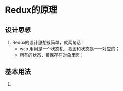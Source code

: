 # Redux的原理

## 设计思想
  1. Redux的设计思想很简单，就两句话：
      - web 用用是一个状态机，视图和状态是一一对应的；
      - 所有的状态，都保存在对象里面； 
## 基本用法
  1. 
